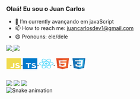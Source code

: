 ### Olaá! Eu sou o Juan Carlos

- 🔭 I’m currently avançando em javaScript
- 📫 How to reach me: juancarlosdev1@gmail.com
- 😄 Pronouns: ele/dele

<div>
  <a href="https://github.com/mainJuan">
  <img height="180em" src="https://github-readme-stats.vercel.app/api?username=mainJuan&show_icons=true&theme=tokyonight&include_all_commits=true&count_private=true"/>
  <img height="180em" src="https://github-readme-stats.vercel.app/api/top-langs/?username=mainJuan&layout=compact&langs_count=7&theme=tokyonight"/>
</div>
<div style="display: inline_block"><br>
  <img align="center" alt="juan-Js" height="30" width="40" src="https://raw.githubusercontent.com/devicons/devicon/master/icons/javascript/javascript-plain.svg">
  <img align="center" alt="juan-Ts" height="30" width="40" src="https://raw.githubusercontent.com/devicons/devicon/master/icons/typescript/typescript-plain.svg">
  <img align="center" alt="juan-React" height="30" width="40" src="https://raw.githubusercontent.com/devicons/devicon/master/icons/react/react-original.svg">
  <img align="center" alt="juan-HTML" height="30" width="40" src="https://raw.githubusercontent.com/devicons/devicon/master/icons/html5/html5-original.svg">
  <img align="center" alt="juan-CSS" height="30" width="40" src="https://raw.githubusercontent.com/devicons/devicon/master/icons/css3/css3-original.svg">
  </div>
  
##

<div>
  <a href="https://instagram.com/devjuan_" target="_blank"><img src="https://img.shields.io/badge/-Instagram-%23E4405F?style=for-the-badge&logo=instagram&logoColor=white" target="_blank"></a>
  <a href = "mailto:juancarlosdev1@gmail.com"><img src="https://img.shields.io/badge/-Gmail-%23333?style=for-the-badge&logo=gmail&logoColor=white" target="_blank"></a>
  <a href="https://www.linkedin.com/in/juan-carlos-5114b9238" target="_blank"><img src="https://img.shields.io/badge/-LinkedIn-%230077B5?style=for-the-badge&logo=linkedin&logoColor=white" target="_blank"></a> 
</div
  
  ![Snake animation](https://github.com/mainJuan/mainJuan/blob/output/github-contribution-grid-snake.svg)
